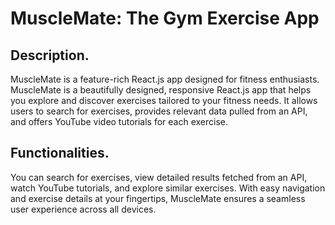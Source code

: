 # MuscleMate: The Gym Exercise App

## Description.

MuscleMate is a feature-rich React.js app designed for fitness enthusiasts. MuscleMate is a beautifully designed, responsive React.js app that helps you explore and discover exercises tailored to your fitness needs. It allows users to search for exercises, provides relevant data pulled from an API, and offers YouTube video tutorials for each exercise.

## Functionalities.

You can search for exercises, view detailed results fetched from an API, watch YouTube tutorials, and explore similar exercises. With easy navigation and exercise details at your fingertips, MuscleMate ensures a seamless user experience across all devices.
